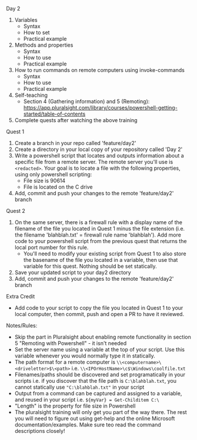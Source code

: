 Day 2

1. Variables
   - Syntax
   - How to set
   - Practical example
2. Methods and properties
    - Syntax
    - How to use
    - Practical example
3. How to run commands on remote computers using invoke-commands
    - Syntax
    - How to use
    - Practical example
4. Self-teaching
    - Section 4 (Gathering information) and 5 (Remoting): https://app.pluralsight.com/library/courses/powershell-getting-started/table-of-contents
5. Complete quests after watching the above training

Quest 1

1. Create a branch in your repo called 'feature/day2'
2. Create a directory in your local copy of your repository called 'Day 2'
3. Write a powershell script that locates and outputs information about a specific file from a remote server. The remote server you'll use is ``<redacted>``. 
    Your goal is to locate a file with the following properties, using only powershell scripting:
    - File size is 90614
    - File is located on the C drive
4. Add, commit and push your changes to the remote 'feature/day2' branch

Quest 2

1. On the same server, there is a firewall rule with a display name of the filename of the file you located in Quest 1 minus the file extension (i.e. the filename 'blahblah.txt' = firewall rule name 'blahblah'). 
    Add more code to your powershell script from the previous quest that returns the local port number for this rule.
    - You'll need to modify your existing script from Quest 1 to also store the basename of the file you located in a variable, then use that variable for this quest. Nothing should be set statically.
2. Save  your updated script to your day2 directory
3. Add, commit and push your changes to the remote 'feature/day2' branch

Extra Credit

- Add code to your script to copy the file you located in Quest 1 to your local computer, then commit, push and open a PR to have it reviewed.

Notes/Rules:

- Skip the part in Pluralsight about enabling remote functionality in section 5 "Remoting with Powershell" - it isn't needed
- Set the server name using a variable at the top of your script. Use this variable whenever you would normally type it in statically.
- The path format for a remote computer is ``\\<computername>\<driveletter>$\<path>`` i.e. ``\\<IPOrHostName>\c$\Windows\coolfile.txt``
- Filenames/paths should be discovered and set programatically in your scripts i.e. if you discover that the file path is ``C:\blahblah.txt``, you cannot statically use ``"C:\blahblah.txt"`` in your script
- Output from a command can be captured and assigned to a variable, and reused in  your script i.e. ``${myVar} = Get-Childitem C:\``
- "Length" is the property for file size in Powershell
- The pluralsight training will only get you part of the way there. The rest you will need to figure out using get-help and the online Microsoft documentation/examples. Make sure teo read the command descriptions closely!
